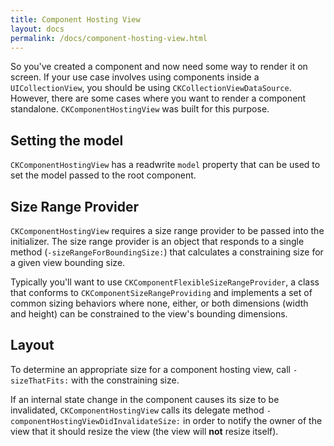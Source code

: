```yaml
---
title: Component Hosting View
layout: docs
permalink: /docs/component-hosting-view.html
---
```


So you've created a component and now need some way to render it on screen. If your use case involves using components inside a `UICollectionView`, you should be using `CKCollectionViewDataSource`. However, there are some cases where you want to render a component standalone. `CKComponentHostingView` was built for this purpose.

## Setting the model 

`CKComponentHostingView` has a readwrite `model` property that can be used to set the model passed to the root component.

## Size Range Provider 

`CKComponentHostingView` requires a size range provider to be passed into the initializer. The size range provider is an object that responds to a single method (`-sizeRangeForBoundingSize:`) that calculates a constraining size for a given view bounding size. 

Typically you'll want to use `CKComponentFlexibleSizeRangeProvider`, a class that conforms to `CKComponentSizeRangeProviding` and implements a set of common sizing behaviors where none, either, or both dimensions (width and height) can be constrained to the view's bounding dimensions.

## Layout  

To determine an appropriate size for a component hosting view, call `-sizeThatFits:` with the constraining size.

If an internal state change in the component causes its size to be invalidated, `CKComponentHostingView` calls its delegate method `-componentHostingViewDidInvalidateSize:` in order to notify the owner of the view that it should resize the view (the view will **not** resize itself).
